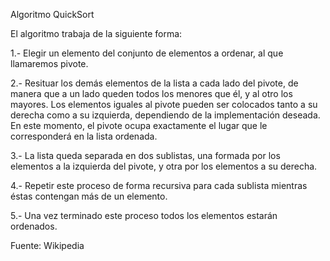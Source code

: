 Algoritmo QuickSort

El algoritmo trabaja de la siguiente forma:

1.- Elegir un elemento del conjunto de elementos a ordenar, al que llamaremos pivote.

2.- Resituar los demás elementos de la lista a cada lado del pivote, de manera que a un lado queden todos los menores que él, y al otro los mayores. Los elementos iguales al pivote pueden ser colocados tanto a su derecha como a su izquierda, dependiendo de la implementación deseada. En este momento, el pivote ocupa exactamente el lugar que le corresponderá en la lista ordenada.

3.- La lista queda separada en dos sublistas, una formada por los elementos a la izquierda del pivote, y otra por los elementos a su derecha.

4.- Repetir este proceso de forma recursiva para cada sublista mientras éstas contengan más de un elemento. 

5.- Una vez terminado este proceso todos los elementos estarán ordenados.

Fuente: Wikipedia
